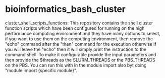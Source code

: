# bioinformatics_bash_cluster
cluster_shell_scripts_functions: This repository contains the shell cluster function scripts which have been configured for running on the high performance computing environment and they have many options to select, if you want to use them on the computing environment, then remove the "echo" command after the "then" command for the execution otherwise if you will leave the "echo" then it will simply print the instruction to the command shell. To make it configurable provide the input parameters and then provide the $threads as the SLURM_THREADS or the PBS_THREADS on the PBS. You can run this with in the module import also byt doing "module import {specific module}".
